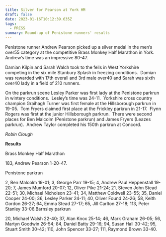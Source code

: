 ```yaml
---
title: Silver for Pearson at York HM
draft: false
date: 2023-01-16T10:12:39.635Z
tags:
  - PRESS
summary: Round-up of Penistone runners' results
---
```

Penistone runner Andrew Pearson picked up a silver medal in the men’s over55 category at the competitive Brass Monkey Half Marathon in York.  Andrew’s time was an impressive 80-47.

Damian Kilpin and Sarah Walch took to the fells in West Yorkshire competing in the six mile Stanbury Splash in freezing conditions.  Damian was rewarded with 17th overall and 3rd male over40 and Sarah was sixth over40 lady in a field of 210 runners.

On the parkrun scene Lesley Parker was first lady at the Penistone parkrun in wintery conditions.  Lesley’s time was 24-11.  Yorkshire cross country champion Graihagh Turner was first female at the Hillsborough parkrun in 19-05.  Tom Fryers claimed first place at the Frickley parkrun in 21-17.  Flynn Rogers was first at the junior Hillsborough parkrun.  There were second places for Ben Malcolm (Penistone parkrun) and James Fryers (Leazes parkrun).  Andrew Taylor completed his 150th parkrun at Concord.

*Robin Clough*

**Results**

Brass Monkey Half Marathon

183, Andrew Pearson 1-20-47.

Penistone parkrun

2, Ben Malcolm 19-01; 3, George Parr 19-15; 4, Andrew Paul Heppenstall 19-20; 7, James Mumford 20-07; 12, Oliver Pike 21-24; 21, Steven John Stead 22-51; 30, Michael Nicholson 23-41; 34, Matthew Coldwell 23-55; 35, Daniel Cooper 24-00; 36, Lesley Parker 24-11; 40, Oliver Found 24-26; 58, Keith Gordon 26-27; 64, Emma Stead 27-17; 65, Jill Carlton 27-18; 113, Peter Stanley 33-06.Barnsley parkrun

20, Michael Walsh 22-40; 37, Alan Knox 25-14; 46, Mark Graham 26-05; 56, Martyn Goodwin 26-54; 84, Daniel Batty 29-16; 94, Susan Hall 30-42; 95, Stuart Smith 30-42; 110, John Spencer 33-27; 111, Raymond Brown 33-40.

<!--EndFragment-->